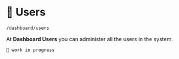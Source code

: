 # 🙂 Users

`/dashboard/users`

At **Dashboard Users** you can administer all the users in the system.

`🚧 work in progress`
